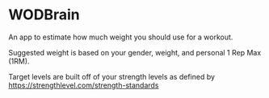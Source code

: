 # WODBrain

An app to estimate how much weight you should use for a workout.

Suggested weight is based on your gender, weight, and personal 1 Rep Max (1RM).

Target levels are built off of your strength levels as defined by https://strengthlevel.com/strength-standards
